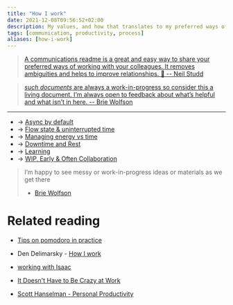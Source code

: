 ```yaml
---
title: "How I work"
date: 2021-12-08T09:56:52+02:00
description: My values, and how that translates to my preferred ways of working & communicating
tags: [communication, productivity, process]
aliases: [how-i-work]
---
```


> [A communications readme is a great and easy way to share your preferred ways of working with your colleagues. It removes ambiguities and helps to improve relationships. 🤝 -- Neil Studd](https://blog.neilstudd.com/readme)

> [*such documents* are always a work-in-progress so consider this a living document. I’m always open to feedback about what’s helpful and what isn’t in here. -- Brie Wolfson](https://www.briewolfson.com/)

---

- -> [Async by default](/async)
- -> [Flow state & uninterrupted time](/flow)
- -> [Managing energy vs time](/energy-management)
- -> [Downtime and Rest](/rest)
- -> [Learning](/learn)
- -> [WIP, Early & Often Collaboration](/on-prs)

> I’m happy to see messy or work-in-progress ideas or materials as we get there
>
> - [Brie Wolfson](https://www.briewolfson.com/)

# Related reading

- [Tips on pomodoro in practice](https://www.softwaremeadows.com/posts/the_50-10_time_box_revising_pomodoro_for_software_development/)

- Den Delimarsky - [How I work](https://den.dev/how-i-work/)
- [working with Isaac](https://github.com/hepwori/wwi/)
- [It Doesn't Have to Be Crazy at Work](https://www.goodreads.com/book/show/38900866-it-doesn-t-have-to-be-crazy-at-work)
- [Scott Hanselman - Personal Productivity](https://www.youtube.com/watch?v=RpH6IPhyh7I)
